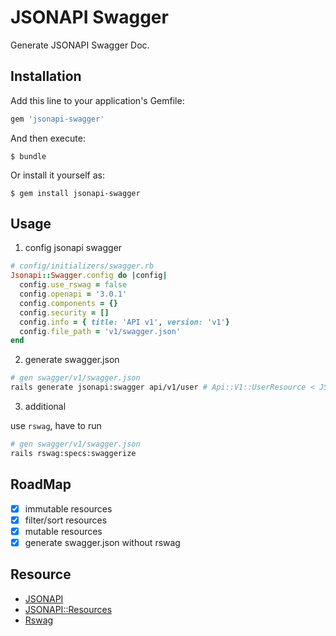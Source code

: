 # JSONAPI Swagger

Generate JSONAPI Swagger Doc.

## Installation

Add this line to your application's Gemfile:

```ruby
gem 'jsonapi-swagger'
```

And then execute:

    $ bundle

Or install it yourself as:

    $ gem install jsonapi-swagger

## Usage

 1. config jsonapi swagger
```rb
# config/initializers/swagger.rb
Jsonapi::Swagger.config do |config|
  config.use_rswag = false
  config.openapi = '3.0.1'
  config.components = {}
  config.security = []
  config.info = { title: 'API v1', version: 'v1'}
  config.file_path = 'v1/swagger.json'
end
```

2. generate swagger.json

```sh
# gen swagger/v1/swagger.json
rails generate jsonapi:swagger api/v1/user # Api::V1::UserResource < JSONAPI::Resource
```

3. additional

 use `rswag`, have to run

```sh
# gen swagger/v1/swagger.json
rails rswag:specs:swaggerize
```

## RoadMap

- [x] immutable resources
- [x] filter/sort resources
- [x] mutable resources
- [x] generate swagger.json without rswag

## Resource

- [JSONAPI](https://jsonapi.org/)
- [JSONAPI::Resources](http://jsonapi-resources.com/)
- [Rswag](https://github.com/rswag/rswag)
